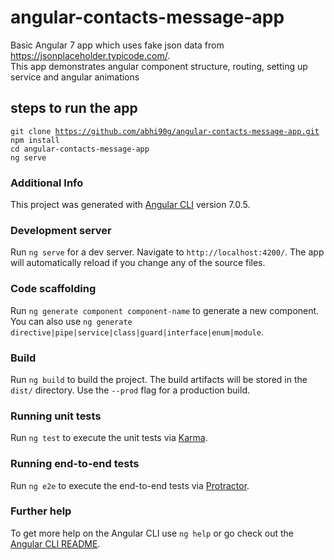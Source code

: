 # angular-contacts-message-app  

Basic Angular 7 app which uses fake json data from https://jsonplaceholder.typicode.com/.  
This app demonstrates angular component structure, routing, setting up service and angular animations
  
## steps to run the app  
<code>git clone https://github.com/abhi90g/angular-contacts-message-app.git</code>   
<code>npm install </code>  
<code>cd angular-contacts-message-app</code>  
<code>ng serve</code>
   
     
     
  
### Additional Info
This project was generated with [Angular CLI](https://github.com/angular/angular-cli) version 7.0.5.

### Development server

Run `ng serve` for a dev server. Navigate to `http://localhost:4200/`. The app will automatically reload if you change any of the source files.

### Code scaffolding

Run `ng generate component component-name` to generate a new component. You can also use `ng generate directive|pipe|service|class|guard|interface|enum|module`.

### Build

Run `ng build` to build the project. The build artifacts will be stored in the `dist/` directory. Use the `--prod` flag for a production build.

### Running unit tests

Run `ng test` to execute the unit tests via [Karma](https://karma-runner.github.io).

### Running end-to-end tests

Run `ng e2e` to execute the end-to-end tests via [Protractor](http://www.protractortest.org/).

### Further help

To get more help on the Angular CLI use `ng help` or go check out the [Angular CLI README](https://github.com/angular/angular-cli/blob/master/README.md).
